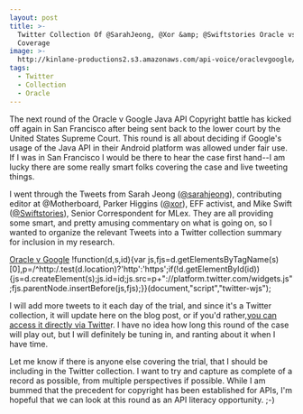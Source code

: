 ```yaml
---
layout: post
title: >-
  Twitter Collection Of @SarahJeong, @Xor &amp; @Swiftstories Oracle vs Google
  Coverage
image: >-
  http://kinlane-productions2.s3.amazonaws.com/api-voice/oraclevgoogle/oraclevgoogle.png
tags:
  - Twitter
  - Collection
  - Oracle
---
```

The next round of the Oracle v Google Java API Copyright battle has kicked off again in San Francisco after being sent back to the lower court by the United States Supreme Court. This round is all about deciding if Google's usage of the Java API in their Android platform was allowed under fair use. If I was in San Francisco I would be there to hear the case first hand--I am lucky there are some really smart folks covering the case and live tweeting things.

I went through the Tweets from Sarah Jeong ([@sarahjeong](https://twitter.com/sarahjeong)), contributing editor at @Motherboard, Parker Higgins ([@xor](https://twitter.com/xor)), EFF activist, and Mike Swift ([@Swiftstories](https://twitter.com/Swiftstories)), Senior Correspondent for MLex. They are all providing some smart, and pretty amusing commentary on what is going on, so I wanted to organize the relevant Tweets into a Twitter collection summary for inclusion in my research. 

[Oracle v Google](https://twitter.com/kinlane/timelines/730194899920932864) !function(d,s,id){var js,fjs=d.getElementsByTagName(s)\[0\],p=/^http:/.test(d.location)?'http':'https';if(!d.getElementById(id)){js=d.createElement(s);js.id=id;js.src=p+"://platform.twitter.com/widgets.js";fjs.parentNode.insertBefore(js,fjs);}}(document,"script","twitter-wjs");

I will add more tweets to it each day of the trial, and since it's a Twitter collection, it will update here on the blog post, or if you'd rather,[you can access it directly via Twitte](https://twitter.com/kinlane/timelines/730194899920932864)r. I have no idea how long this round of the case will play out, but I will definitely be tuning in, and ranting about it when I have time. 

Let me know if there is anyone else covering the trial, that I should be including in the Twitter collection. I want to try and capture as complete of a record as possible, from multiple perspectives if possible. While I am bummed that the precedent for copyright has been established for APIs, I'm hopeful that we can look at this round as an API literacy opportunity. ;-)